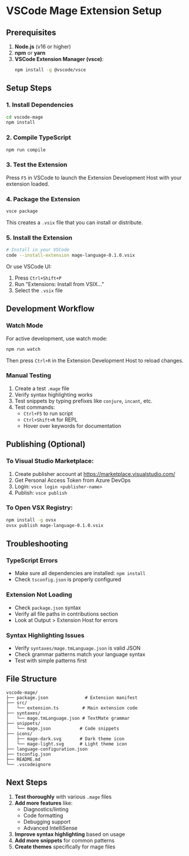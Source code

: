 # VSCode Mage Extension Setup

## Prerequisites

1. **Node.js** (v16 or higher)
2. **npm** or **yarn**
3. **VSCode Extension Manager (vsce)**:
   ```bash
   npm install -g @vscode/vsce
   ```

## Setup Steps

### 1. Install Dependencies

```bash
cd vscode-mage
npm install
```

### 2. Compile TypeScript

```bash
npm run compile
```

### 3. Test the Extension

Press `F5` in VSCode to launch the Extension Development Host with your extension loaded.

### 4. Package the Extension

```bash
vsce package
```

This creates a `.vsix` file that you can install or distribute.

### 5. Install the Extension

```bash
# Install in your VSCode
code --install-extension mage-language-0.1.0.vsix
```

Or use VSCode UI:
1. Press `Ctrl+Shift+P`
2. Run "Extensions: Install from VSIX..."
3. Select the `.vsix` file

## Development Workflow

### Watch Mode
For active development, use watch mode:
```bash
npm run watch
```

Then press `Ctrl+R` in the Extension Development Host to reload changes.

### Manual Testing
1. Create a test `.mage` file
2. Verify syntax highlighting works
3. Test snippets by typing prefixes like `conjure`, `incant`, etc.
4. Test commands:
   - `Ctrl+F5` to run script
   - `Ctrl+Shift+R` for REPL
   - Hover over keywords for documentation

## Publishing (Optional)

### To Visual Studio Marketplace:
1. Create publisher account at https://marketplace.visualstudio.com/
2. Get Personal Access Token from Azure DevOps
3. Login: `vsce login <publisher-name>`
4. Publish: `vsce publish`

### To Open VSX Registry:
```bash
npm install -g ovsx
ovsx publish mage-language-0.1.0.vsix
```

## Troubleshooting

### TypeScript Errors
- Make sure all dependencies are installed: `npm install`
- Check `tsconfig.json` is properly configured

### Extension Not Loading
- Check `package.json` syntax
- Verify all file paths in contributions section
- Look at Output > Extension Host for errors

### Syntax Highlighting Issues
- Verify `syntaxes/mage.tmLanguage.json` is valid JSON
- Check grammar patterns match your language syntax
- Test with simple patterns first

## File Structure

```
vscode-mage/
├── package.json              # Extension manifest
├── src/
│   └── extension.ts         # Main extension code
├── syntaxes/
│   └── mage.tmLanguage.json # TextMate grammar
├── snippets/
│   └── mage.json           # Code snippets
├── icons/
│   ├── mage-dark.svg       # Dark theme icon
│   └── mage-light.svg      # Light theme icon
├── language-configuration.json
├── tsconfig.json
├── README.md
└── .vscodeignore
```

## Next Steps

1. **Test thoroughly** with various `.mage` files
2. **Add more features** like:
   - Diagnostics/linting
   - Code formatting
   - Debugging support
   - Advanced IntelliSense
3. **Improve syntax highlighting** based on usage
4. **Add more snippets** for common patterns
5. **Create themes** specifically for mage files 